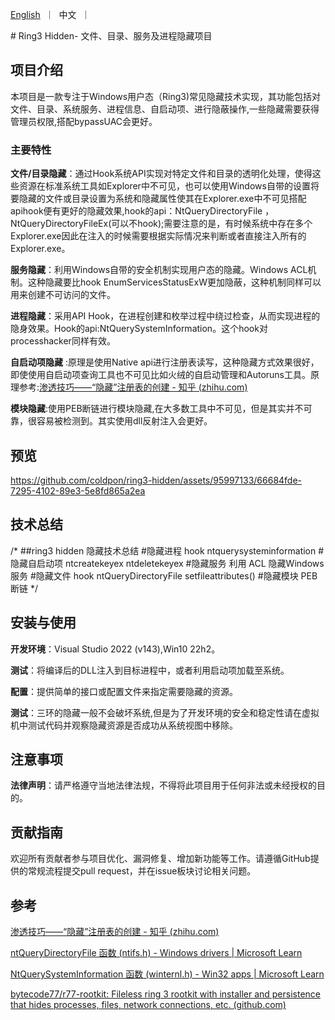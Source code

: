<p align="left">
    <a href="README_EN.md">English</a>&nbsp ｜ &nbsp中文&nbsp ｜ &nbsp
</p>
# Ring3 Hidden- 文件、目录、服务及进程隐藏项目

## 项目介绍

本项目是一款专注于Windows用户态（Ring3)常见隐藏技术实现，其功能包括对文件、目录、系统服务、进程信息、自启动项、进行隐蔽操作,一些隐藏需要获得管理员权限,搭配bypassUAC会更好。

### 主要特性

**文件/目录隐藏**：通过Hook系统API实现对特定文件和目录的透明化处理，使得这些资源在标准系统工具如Explorer中不可见，也可以使用Windows自带的设置将要隐藏的文件或目录设置为系统和隐藏属性使其在Explorer.exe中不可见搭配apihook便有更好的隐藏效果,hook的api：NtQueryDirectoryFile ，NtQueryDirectoryFileEx(可以不hook);需要注意的是，有时候系统中存在多个Explorer.exe因此在注入的时候需要根据实际情况来判断或者直接注入所有的Explorer.exe。

**服务隐藏**：利用Windows自带的安全机制实现用户态的隐藏。Windows ACL机制。这种隐藏要比hook EnumServicesStatusExW更加隐蔽，这种机制同样可以用来创建不可访问的文件。

**进程隐藏**：采用API Hook，在进程创建和枚举过程中绕过检查，从而实现进程的隐身效果。Hook的api:NtQuerySystemInformation。这个hook对processhacker同样有效。

**自启动项隐藏** :原理是使用Native api进行注册表读写，这种隐藏方式效果很好，即使使用自启动项查询工具也不可见比如火绒的自启动管理和Autoruns工具。原理参考:[渗透技巧——“隐藏”注册表的创建 - 知乎 (zhihu.com)](https://zhuanlan.zhihu.com/p/32179721)

**模块隐藏**:使用PEB断链进行模块隐藏,在大多数工具中不可见，但是其实并不可靠，很容易被检测到。其实使用dll反射注入会更好。

## 预览



https://github.com/coldpon/ring3-hidden/assets/95997133/66684fde-7295-4102-89e3-5e8fd865a2ea



## 技术总结

/*
##ring3 hidden        隐藏技术总结
#隐藏进程           hook ntquerysysteminformation
#隐藏自启动项       ntcreatekeyex     ntdeletekeyex
#隐藏服务           利用 ACL 隐藏Windows 服务
#隐藏文件		hook ntQueryDirectoryFile    setfileattributes()
#隐藏模块             PEB 断链
*/

## 安装与使用

**开发环境**：Visual Studio 2022 (v143),Win10 22h2。

**测试**：将编译后的DLL注入到目标进程中，或者利用启动项加载至系统。

**配置**：提供简单的接口或配置文件来指定需要隐藏的资源。

**测试**：三环的隐藏一般不会破坏系统,但是为了开发环境的安全和稳定性请在虚拟机中测试代码并观察隐藏资源是否成功从系统视图中移除。

## 注意事项

**法律声明**：请严格遵守当地法律法规，不得将此项目用于任何非法或未经授权的目的。

## 贡献指南

欢迎所有贡献者参与项目优化、漏洞修复、增加新功能等工作。请遵循GitHub提供的常规流程提交pull request，并在issue板块讨论相关问题。

##  参考

[渗透技巧——“隐藏”注册表的创建 - 知乎 (zhihu.com)](https://zhuanlan.zhihu.com/p/32179721)			

[ntQueryDirectoryFile 函数 (ntifs.h) - Windows drivers | Microsoft Learn](https://learn.microsoft.com/zh-cn/windows-hardware/drivers/ddi/ntifs/nf-ntifs-ntquerydirectoryfile)

[NtQuerySystemInformation 函数 (winternl.h) - Win32 apps | Microsoft Learn](https://learn.microsoft.com/zh-cn/windows/win32/api/winternl/nf-winternl-ntquerysysteminformation)

[bytecode77/r77-rootkit: Fileless ring 3 rootkit with installer and persistence that hides processes, files, network connections, etc. (github.com)](https://github.com/bytecode77/r77-rootkit)
